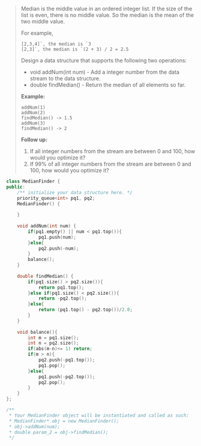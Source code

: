 > Median is the middle value in an ordered integer list. If the size of the list is even, there is no middle value. So the median is the mean of the two middle value.
>
> For example,
>
> ```
> [2,3,4]`, the median is `3
> [2,3]`, the median is `(2 + 3) / 2 = 2.5
> ```
>
> Design a data structure that supports the following two operations:
>
> - void addNum(int num) - Add a integer number from the data stream to the data structure.
> - double findMedian() - Return the median of all elements so far.
>
>  
>
> **Example:**
>
> ```
> addNum(1)
> addNum(2)
> findMedian() -> 1.5
> addNum(3) 
> findMedian() -> 2
> ```
>
>  
>
> **Follow up:**
>
> 1. If all integer numbers from the stream are between 0 and 100, how would you optimize it?
> 2. If 99% of all integer numbers from the stream are between 0 and 100, how would you optimize it?

```cpp
class MedianFinder {
public:
    /** initialize your data structure here. */
    priority_queue<int> pq1, pq2;
    MedianFinder() {
        
    }
    
    void addNum(int num) {
        if(pq1.empty() || num < pq1.top()){
            pq1.push(num);
        }else{
            pq2.push(-num);
        }
        balance();
    }
    
    double findMedian() {
        if(pq1.size() > pq2.size()){
            return pq1.top();
        }else if(pq1.size() < pq2.size()){
            return -pq2.top();
        }else{
            return (pq1.top() - pq2.top())/2.0;
        }
    }
    
    void balance(){
        int m = pq1.size();
        int n = pq2.size();
        if(abs(m-n)<= 1) return;
        if(m > n){
            pq2.push(-pq1.top()); 
            pq1.pop();
        }else{
            pq1.push(-pq2.top());
            pq2.pop();
        }
    }
};

/**
 * Your MedianFinder object will be instantiated and called as such:
 * MedianFinder* obj = new MedianFinder();
 * obj->addNum(num);
 * double param_2 = obj->findMedian();
 */
```

